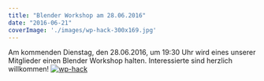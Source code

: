 ```yaml
---
title: "Blender Workshop am 28.06.2016"
date: "2016-06-21"
coverImage: './images/wp-hack-300x169.jpg'
---
```


Am kommenden Dienstag, den 28.06.2016, um 19:30 Uhr wird eines unserer Mitglieder einen Blender Workshop halten. Interessierte sind herzlich willkommen! [![wp-hack](../images/wp-hack-300x169.jpg)](https://hackzogtum-coburg.de/wp-content/uploads/2016/06/wp-hack.bmp)
